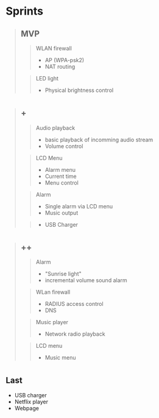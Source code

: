 # Sprints
> ## MVP
>> WLAN firewall
>> - AP (WPA-psk2)
>> - NAT routing
>
>> LED light
>> - Physical brightness control

#

> ## +
>> Audio playback
>> - basic playback of incomming audio stream
>> - Volume control
> 
>> LCD Menu
>> - Alarm menu
>> - Current time
>> - Menu control
> 
>> Alarm
>> - Single alarm via LCD menu
>> - Music output
> 
>> - USB Charger

#

> ## ++ 
>> Alarm
>> - "Sunrise light"
>> - incremental volume sound alarm
>
>> WLan firewall
>> - RADIUS access control
>> - DNS
>
>> Music player
>> - Network radio playback
>
>> LCD menu
>> - Music menu

#

## Last
- USB charger
- Netflix player
- Webpage

